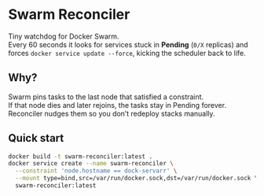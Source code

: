 # Swarm Reconciler

Tiny watchdog for Docker Swarm.  
Every 60 seconds it looks for services stuck in **Pending** (`0/X` replicas) and forces
`docker service update --force`, kicking the scheduler back to life.

## Why?
Swarm pins tasks to the last node that satisfied a constraint.  
If that node dies and later rejoins, the tasks stay in Pending forever.  
Reconciler nudges them so you don’t redeploy stacks manually.

## Quick start
```bash
docker build -t swarm-reconciler:latest .
docker service create --name swarm-reconciler \
  --constraint 'node.hostname == dock-servarr' \
  --mount type=bind,src=/var/run/docker.sock,dst=/var/run/docker.sock \
  swarm-reconciler:latest

